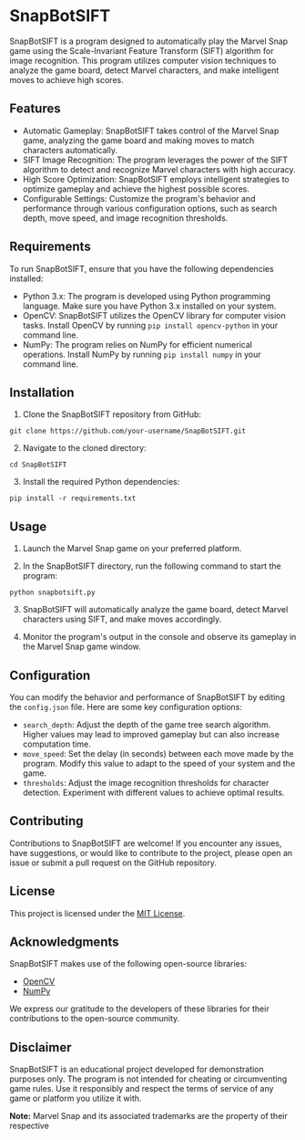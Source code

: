 # SnapBotSIFT

SnapBotSIFT is a program designed to automatically play the Marvel Snap game using the Scale-Invariant Feature Transform (SIFT) algorithm for image recognition. This program utilizes computer vision techniques to analyze the game board, detect Marvel characters, and make intelligent moves to achieve high scores.

## Features

- Automatic Gameplay: SnapBotSIFT takes control of the Marvel Snap game, analyzing the game board and making moves to match characters automatically.
- SIFT Image Recognition: The program leverages the power of the SIFT algorithm to detect and recognize Marvel characters with high accuracy.
- High Score Optimization: SnapBotSIFT employs intelligent strategies to optimize gameplay and achieve the highest possible scores.
- Configurable Settings: Customize the program's behavior and performance through various configuration options, such as search depth, move speed, and image recognition thresholds.

## Requirements

To run SnapBotSIFT, ensure that you have the following dependencies installed:

- Python 3.x: The program is developed using Python programming language. Make sure you have Python 3.x installed on your system.
- OpenCV: SnapBotSIFT utilizes the OpenCV library for computer vision tasks. Install OpenCV by running `pip install opencv-python` in your command line.
- NumPy: The program relies on NumPy for efficient numerical operations. Install NumPy by running `pip install numpy` in your command line.

## Installation

1. Clone the SnapBotSIFT repository from GitHub:

```shell
git clone https://github.com/your-username/SnapBotSIFT.git
```

2. Navigate to the cloned directory:

```shell
cd SnapBotSIFT
```

3. Install the required Python dependencies:

```shell
pip install -r requirements.txt
```

## Usage

1. Launch the Marvel Snap game on your preferred platform.

2. In the SnapBotSIFT directory, run the following command to start the program:

```shell
python snapbotsift.py
```

3. SnapBotSIFT will automatically analyze the game board, detect Marvel characters using SIFT, and make moves accordingly.

4. Monitor the program's output in the console and observe its gameplay in the Marvel Snap game window.

## Configuration

You can modify the behavior and performance of SnapBotSIFT by editing the `config.json` file. Here are some key configuration options:

- `search_depth`: Adjust the depth of the game tree search algorithm. Higher values may lead to improved gameplay but can also increase computation time.
- `move_speed`: Set the delay (in seconds) between each move made by the program. Modify this value to adapt to the speed of your system and the game.
- `thresholds`: Adjust the image recognition thresholds for character detection. Experiment with different values to achieve optimal results.

## Contributing

Contributions to SnapBotSIFT are welcome! If you encounter any issues, have suggestions, or would like to contribute to the project, please open an issue or submit a pull request on the GitHub repository.

## License

This project is licensed under the [MIT License](https://github.com/your-username/SnapBotSIFT/blob/main/LICENSE).

## Acknowledgments

SnapBotSIFT makes use of the following open-source libraries:

- [OpenCV](https://opencv.org/)
- [NumPy](https://numpy.org/)

We express our gratitude to the developers of these libraries for their contributions to the open-source community.

## Disclaimer

SnapBotSIFT is an educational project developed for demonstration purposes only. The program is not intended for cheating or circumventing game rules. Use it responsibly and respect the terms of service of any game or platform you utilize it with.

**Note:** Marvel Snap and its associated trademarks are the property of their respective

